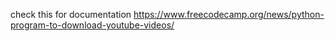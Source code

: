 check this for documentation
https://www.freecodecamp.org/news/python-program-to-download-youtube-videos/
